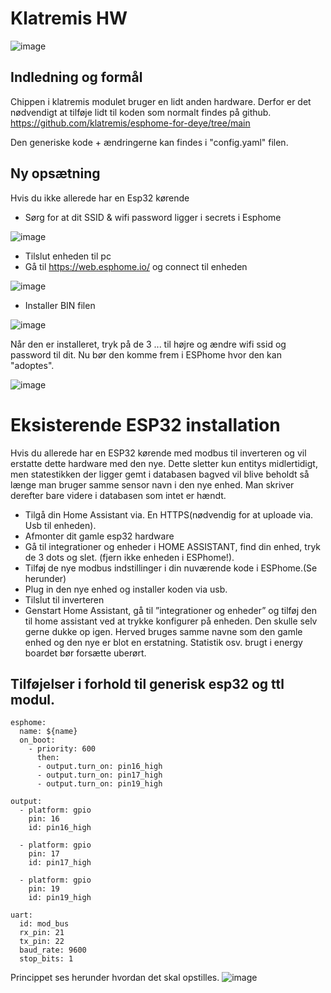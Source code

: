 # Klatremis HW
![image](https://github.com/klatremis/hw/assets/22115157/144229b1-1ca8-4c09-a4f9-ac1b1156f769)


## Indledning og formål
Chippen i klatremis modulet bruger en lidt anden hardware. Derfor er det nødvendigt at tilføje lidt til koden som 
normalt findes på github. https://github.com/klatremis/esphome-for-deye/tree/main

Den generiske kode + ændringerne kan findes i "config.yaml" filen.

## Ny opsætning
 Hvis du ikke allerede har en Esp32 kørende

* Sørg for at dit SSID & wifi password ligger i secrets i Esphome

 ![image](https://github.com/klatremis/hw/assets/22115157/55fbb71c-8c09-4a35-8707-1bcc605fab2b)
 
* Tilslut enheden til pc
* Gå til https://web.esphome.io/ og connect til enheden

![image](https://github.com/klatremis/hw/assets/22115157/ca960245-4f9c-4263-8aa0-ee5c654988a9)

* Installer BIN filen

![image](https://github.com/klatremis/hw/assets/22115157/96c58681-8978-4049-a44d-27e08e392113)

Når den er installeret, tryk på de 3 ... til højre og ændre wifi ssid og password  til dit.
Nu bør den komme frem i ESPhome hvor den kan "adoptes".

![image](https://github.com/klatremis/hw/assets/22115157/89434773-006c-4cb6-a1c2-1c25f670147a)

# Eksisterende ESP32 installation
Hvis du allerede har en ESP32 kørende med modbus til inverteren og vil erstatte dette hardware med den nye.
Dette sletter kun entitys midlertidigt, men statestikken der ligger gemt i databasen bagved vil blive beholdt så længe 
man bruger samme sensor navn i den nye enhed. Man skriver derefter bare videre i databasen som intet er hændt.
* Tilgå din Home Assistant via. En HTTPS(nødvendig for at uploade via. Usb til enheden).
* Afmonter dit gamle esp32 hardware
* Gå til integrationer og enheder i HOME ASSISTANT, find din enhed, tryk de 3 dots og slet. (fjern ikke 
enheden i ESPhome!).
* Tilføj de nye modbus indstillinger i din nuværende kode i ESPhome.(Se herunder)
* Plug in den nye enhed og installer koden via usb.
* Tilslut til inverteren
* Genstart Home Assistant, gå til ”integrationer og enheder” og tilføj den til home assistant ved at trykke 
konfigurer på enheden. Den skulle selv gerne dukke op igen.
Herved bruges samme navne som den gamle enhed og den nye er blot en erstatning. Statistik osv. brugt i energy 
boardet bør forsætte uberørt.

## Tilføjelser i forhold til generisk esp32 og ttl modul.
```
esphome:
  name: ${name}
  on_boot: 
    - priority: 600
      then: 
      - output.turn_on: pin16_high
      - output.turn_on: pin17_high
      - output.turn_on: pin19_high

output:
  - platform: gpio
    pin: 16
    id: pin16_high
    
  - platform: gpio
    pin: 17
    id: pin17_high
    
  - platform: gpio
    pin: 19
    id: pin19_high

uart:
  id: mod_bus
  rx_pin: 21
  tx_pin: 22
  baud_rate: 9600
  stop_bits: 1
```
Princippet ses herunder hvordan det skal opstilles.
![image](https://github.com/klatremis/hw/assets/22115157/2ee8a79d-8b8c-47cc-ad43-56c0512be632)

